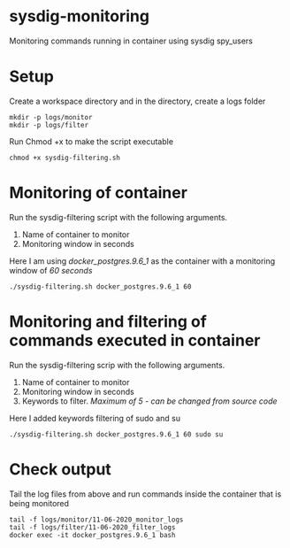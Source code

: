 # sysdig-monitoring

Monitoring commands running in container using sysdig spy_users

# Setup

Create a workspace directory and in the directory, create a logs folder
```
mkdir -p logs/monitor
mkdir -p logs/filter
```

Run Chmod +x to make the script executable
```
chmod +x sysdig-filtering.sh 

```

# Monitoring of container

Run the sysdig-filtering script with the following arguments.
 1. Name of container to monitor
 2. Monitoring window in seconds

Here I am using *docker_postgres.9.6_1* as the container with a monitoring window of *60 seconds*
```
./sysdig-filtering.sh docker_postgres.9.6_1 60
```

# Monitoring and filtering of commands executed in container
Run the sysdig-filtering scrip with the following arguments.
 1. Name of container to monitor
 2. Monitoring window in seconds
 3. Keywords to filter. *Maximum of 5 - can be changed from source code* 
 
Here I added keywords filtering of sudo and su 
```
./sysdig-filtering.sh docker_postgres.9.6_1 60 sudo su
 ```
 
# Check output

Tail the log files from above and run commands inside the container that is being monitored 

```
tail -f logs/monitor/11-06-2020_monitor_logs
tail -f logs/filter/11-06-2020_filter_logs
docker exec -it docker_postgres.9.6_1 bash
```
